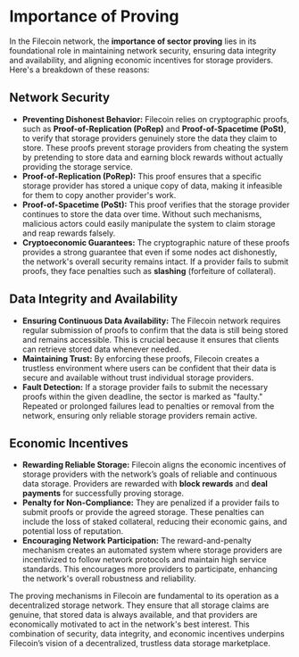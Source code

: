 # Importance of Proving

In the Filecoin network, the **importance of sector proving** lies in its foundational role in maintaining network security, ensuring data integrity and availability, and aligning economic incentives for storage providers. Here's a breakdown of these reasons:

## **Network Security**

* **Preventing Dishonest Behavior:** Filecoin relies on cryptographic proofs, such as **Proof-of-Replication (PoRep)** and **Proof-of-Spacetime (PoSt)**, to verify that storage providers genuinely store the data they claim to store. These proofs prevent storage providers from cheating the system by pretending to store data and earning block rewards without actually providing the storage service.
* **Proof-of-Replication (PoRep):** This proof ensures that a specific storage provider has stored a unique copy of data, making it infeasible for them to copy another provider's work.
* **Proof-of-Spacetime (PoSt):** This proof verifies that the storage provider continues to store the data over time. Without such mechanisms, malicious actors could easily manipulate the system to claim storage and reap rewards falsely.
* **Cryptoeconomic Guarantees:** The cryptographic nature of these proofs provides a strong guarantee that even if some nodes act dishonestly, the network's overall security remains intact. If a provider fails to submit proofs, they face penalties such as **slashing** (forfeiture of collateral).

## **Data Integrity and Availability**

* **Ensuring Continuous Data Availability:** The Filecoin network requires regular submission of proofs to confirm that the data is still being stored and remains accessible. This is crucial because it ensures that clients can retrieve stored data whenever needed.
* **Maintaining Trust:** By enforcing these proofs, Filecoin creates a trustless environment where users can be confident that their data is secure and available without trust individual storage providers.
* **Fault Detection:** If a storage provider fails to submit the necessary proofs within the given deadline, the sector is marked as "faulty." Repeated or prolonged failures lead to penalties or removal from the network, ensuring only reliable storage providers remain active.

## **Economic Incentives**

* **Rewarding Reliable Storage:** Filecoin aligns the economic incentives of storage providers with the network’s goals of reliable and continuous data storage. Providers are rewarded with **block rewards** and **deal payments** for successfully proving storage.
* **Penalty for Non-Compliance:** They are penalized if a provider fails to submit proofs or provide the agreed storage. These penalties can include the loss of staked collateral, reducing their economic gains, and potential loss of reputation.
* **Encouraging Network Participation:** The reward-and-penalty mechanism creates an automated system where storage providers are incentivized to follow network protocols and maintain high service standards. This encourages more providers to participate, enhancing the network's overall robustness and reliability.

The proving mechanisms in Filecoin are fundamental to its operation as a decentralized storage network. They ensure that all storage claims are genuine, that stored data is always available, and that providers are economically motivated to act in the network's best interest. This combination of security, data integrity, and economic incentives underpins Filecoin’s vision of a decentralized, trustless data storage marketplace.
